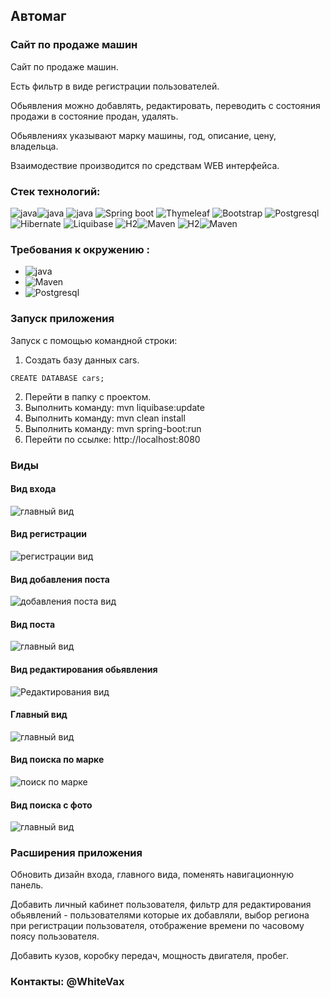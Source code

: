## Автомаг
### Сайт по продаже машин

Сайт по продаже машин.

Есть фильтр в виде регистрации пользователей.

Обьявления можно добавлять, редактировать, переводить с состояния продажи в состояние продан, удалять. 

Обьявлениях указывают марку машины,
год, описание, цену, владельца.

Взаимодествие производится по средствам WEB интерфейса. 

### Стек технологий:

![java](https://img.shields.io/badge/java-17-red)![java](https://img.shields.io/badge/AssertJ-3.22.0-red)
![java](https://img.shields.io/badge/Slf4j-1.7.36-red)
![Spring boot](https://img.shields.io/badge/Spring%20boot-2.7.4-green)
![Thymeleaf](https://img.shields.io/badge/Thymeleaf-2.7.4-green)
![Bootstrap](https://img.shields.io/badge/Bootstrap-4-ff69b4)
![Postgresql](https://img.shields.io/badge/Postgresql-14-blue)
![Hibernate](https://img.shields.io/badge/Checkstylee-9.0-orange)
![Liquibase](https://img.shields.io/badge/Liquibase-4.15.0-red)
![H2](https://img.shields.io/badge/H2-1.4.200-blue)![Maven](https://img.shields.io/badge/Maven-4.0.0-red)
![H2](https://img.shields.io/badge/lombok-1.18.24-blue)![Maven](https://img.shields.io/badge/Hibernate-5.6.14-red)

### Требования к окружению :

- ![java](https://img.shields.io/badge/java-17+-red)
- ![Maven](https://img.shields.io/badge/Maven-4.0.0-red)
- ![Postgresql](https://img.shields.io/badge/Postgresql-14-blue)

### Запуск приложения

Запуск с помощью командной строки:

1. Создать базу данных cars.

```CREATE DATABASE cars;```

2. Перейти в папку с проектом.
3. Выполнить команду: mvn liquibase:update
4. Выполнить команду: mvn clean install
5. Выполнить команду: mvn spring-boot:run
6. Перейти по ссылке: http://localhost:8080

### Виды

#### Вид входа
![главный вид](imgs/log.png)

#### Вид регистрации
![регистрации вид](imgs/reg.png)

#### Вид добавления поста
![добавления поста вид](imgs/addPost.png)

#### Вид поста
![главный вид](imgs/post.png)

#### Вид редактирования обьявления
![Редактирования вид](imgs/editCar.png)

#### Главный вид
![главный вид](imgs/allPosts.png)

#### Вид поиска по марке
![поиск по марке](imgs/brand.png)

#### Вид поиска с фото
![главный вид](imgs/withPhoto.png)

### Расширения приложения

Обновить дизайн входа, главного вида, поменять навигационную панель.

Добавить личный кабинет пользователя, фильтр для редактирования обьявлений - пользователями которые их добавляли,
выбор региона при регистрации пользователя, отображение времени по часовому поясу пользователя.

Добавить кузов, коробку передач, мощность двигателя, пробег. 

### Контакты: @WhiteVax